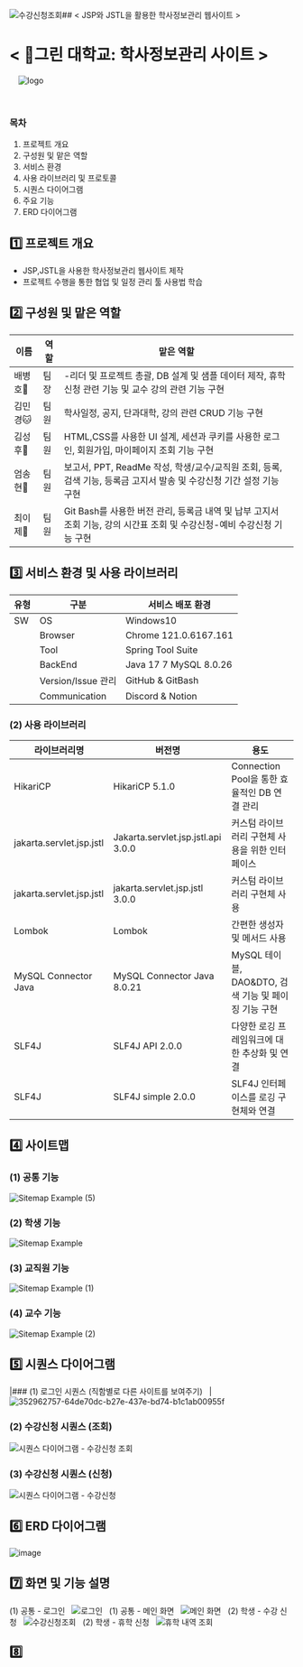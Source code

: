 ![수강신청조회](https://github.com/user-attachments/assets/88ff439c-940a-4d81-8e0c-84144f72b7fd)## < JSP와 JSTL을 활용한 학사정보관리 웹사이트 >
# < 🏫그린 대학교: 학사정보관리 사이트 >
&nbsp; 
&nbsp;
![logo](https://github.com/user-attachments/assets/b923df9c-cade-4ea3-896d-0ff97033363e)

&nbsp;
### 목차
1. 프로젝트 개요
2. 구성원 및 맡은 역할
3. 서비스 환경
4. 사용 라이브러리 및 프로토콜
5. 시퀀스 다이어그램
6. 주요 기능
7. ERD 다이어그램
&nbsp; 
## 1️⃣ 프로젝트 개요
* JSP,JSTL을 사용한 학사정보관리 웹사이트 제작
* 프로젝트 수행을 통한 협업 및 일정 관리 툴 사용법 학습
&nbsp; 
## 2️⃣ 구성원 및 맡은 역할
|이름|역할|맡은 역할|
|------|---|---|
|배병호🐸|팀장| -리더 및 프로젝트 총괄, DB 설계 및 샘플 데이터 제작, 휴학신청 관련 기능 및 교수 강의 관련 기능 구현  |
|김민경🐱|팀원| 학사일정, 공지, 단과대학, 강의 관련 CRUD 기능 구현 |
|김성후🐻|팀원| HTML,CSS를 사용한 UI 설계, 세션과 쿠키를 사용한 로그인, 회원가입, 마이페이지 조회 기능 구현 |
|엄송현🐹|팀원| 보고서, PPT, ReadMe 작성, 학생/교수/교직원 조회, 등록, 검색 기능, 등록금 고지서 발송 및 수강신청 기간 설정 기능 구현 |
|최이제🐺|팀원| Git Bash를 사용한 버전 관리, 등록금 내역 및 납부 고지서 조회 기능, 강의 시간표 조회 및 수강신청-예비 수강신청 기능 구현 |
## 3️⃣ 서비스 환경 및 사용 라이브러리
|유형|구분|서비스 배포 환경|
|------|---|---|
|SW|OS| Windows10 |
||Browser| Chrome 121.0.6167.161 |
||Tool| Spring Tool Suite |
||BackEnd| Java 17 7 MySQL 8.0.26 |
||Version/Issue 관리| GitHub & GitBash |
||Communication| Discord & Notion|
### (2) 사용 라이브러리
|라이브러리명|버전명|용도|
|------|---|---|
|HikariCP|HikariCP 5.1.0| Connection Pool을 통한 효율적인 DB 연결 관리 |
|jakarta.servlet.jsp.jstl|Jakarta.servlet.jsp.jstl.api 3.0.0| 커스텀 라이브러리 구현체 사용을 위한 인터페이스 |
|jakarta.servlet.jsp.jstl|jakarta.servlet.jsp.jstl 3.0.0| 커스텀 라이브러리 구현체 사용 |
|Lombok|Lombok| 간편한 생성자 및 메서드 사용 |
|MySQL Connector Java|MySQL Connector Java 8.0.21| MySQL 테이블, DAO&DTO, 검색 기능 및 페이징 기능 구현 |
|SLF4J|SLF4J API 2.0.0| 다양한 로깅 프레임워크에 대한 추상화 및 연결 |커스텀 라이브러리 구현체|
|SLF4J|SLF4J simple 2.0.0| SLF4J 인터페이스를 로깅 구현체와 연결 |커스텀 라이브러리 구현체 사용을 위한 인터페이스|

## 4️⃣ 사이트맵
### (1) 공통 기능
![Sitemap Example (5)](https://github.com/user-attachments/assets/ee100bab-b1d3-42dd-aea2-fd6dffe1291c)

### (2) 학생 기능
![Sitemap Example](https://github.com/user-attachments/assets/25a5cc2a-b4d2-4d7f-ba09-0bd06e2d6f76)

### (3) 교직원 기능
![Sitemap Example (1)](https://github.com/user-attachments/assets/c54f478e-654a-4b04-bea0-0075a486a850)

### (4) 교수 기능
![Sitemap Example (2)](https://github.com/user-attachments/assets/67040582-2b99-43c6-97f3-2a09708628be)


## 5️⃣ 시퀀스 다이어그램
|### (1) 로그인 시퀀스 (직함별로 다른 사이트를 보여주기) &nbsp;
|![352962757-64de70dc-b27e-437e-bd74-b1c1ab00955f](https://github.com/user-attachments/assets/e110ed64-c948-4191-8a9d-6e8f626b8cfa) &nbsp;
### (2) 수강신청 시퀀스 (조회) &nbsp;
![시퀀스 다이어그램 - 수강신청 조회](https://github.com/user-attachments/assets/0a205c41-6601-4adf-b2c5-8ea595a36ada) &nbsp;
### (3) 수강신청 시퀀스 (신청) &nbsp;
![시퀀스 다이어그램 - 수강신청](https://github.com/user-attachments/assets/66cf7af1-4c5a-4536-ba82-0e03c6963d69) &nbsp;
## 6️⃣ ERD 다이어그램 &nbsp;
![image](https://github.com/user-attachments/assets/c5fbc0f5-5a6a-41f2-bf96-e0d49d4ceb34) &nbsp;
## 7️⃣ 화면 및 기능 설명 &nbsp;
(1) 공통 - 로그인 &nbsp;
![로그인](https://github.com/user-attachments/assets/bf23b481-f332-4d10-a428-905937ec026c) &nbsp;
(1) 공통 - 메인 화면 &nbsp;
![메인 화면](https://github.com/user-attachments/assets/d38c4d53-ff37-4873-8585-d330cacfa2a4) &nbsp;
(2) 학생 - 수강 신청 &nbsp;
![수강신청조회](https://github.com/user-attachments/assets/869f4344-1d31-4d52-9814-7b4a413f17c4) &nbsp;
(2) 학생 - 휴학 신청  &nbsp;
![휴학 내역 조회](https://github.com/user-attachments/assets/7254cc85-4e67-4bbc-9b7c-f83ebf46305b) &nbsp;

## 8️⃣

